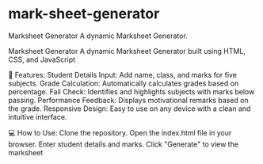 # mark-sheet-generator
Marksheet Generator A dynamic Marksheet Generator.


Marksheet Generator
A dynamic Marksheet Generator built using HTML, CSS, and JavaScript


🌟 Features:
Student Details Input: Add name, class, and marks for five subjects.
Grade Calculation: Automatically calculates grades based on percentage.
Fail Check: Identifies and highlights subjects with marks below passing.
Performance Feedback: Displays motivational remarks based on the grade.
Responsive Design: Easy to use on any device with a clean and intuitive interface.


💻 How to Use:
Clone the repository.
Open the index.html file in your browser.
Enter student details and marks.
Click "Generate" to view the marksheet
